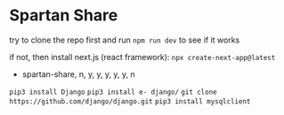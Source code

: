 # Spartan Share

try to clone the repo first and run `npm run dev` to see if it works

if not, then install next.js (react framework): `npx create-next-app@latest`
- spartan-share, n, y, y, y, y, y, n

`pip3 install Django`
`pip3 install e- django/`
`git clone https://github.com/django/django.git`
`pip3 install mysqlclient`